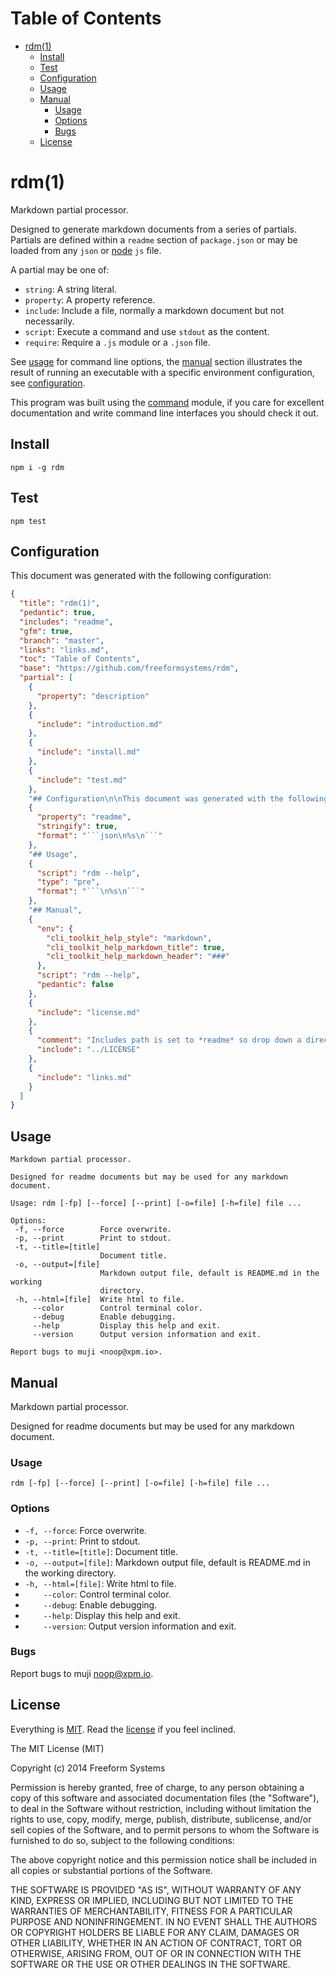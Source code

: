 Table of Contents
=================

* [rdm(1)](https://github.com/freeformsystems/rdm#rdm1)
  * [Install](https://github.com/freeformsystems/rdm#install)
  * [Test](https://github.com/freeformsystems/rdm#test)
  * [Configuration](https://github.com/freeformsystems/rdm#configuration)
  * [Usage](https://github.com/freeformsystems/rdm#usage)
  * [Manual](https://github.com/freeformsystems/rdm#manual)
    * [Usage](https://github.com/freeformsystems/rdm#usage)
    * [Options](https://github.com/freeformsystems/rdm#options)
    * [Bugs](https://github.com/freeformsystems/rdm#bugs)
  * [License](https://github.com/freeformsystems/rdm#license)

rdm(1)
======

Markdown partial processor.

Designed to generate markdown documents from a series of partials. Partials are defined within a `readme` section of `package.json` or may be loaded from any `json` or [node][node] `js` file.

A partial may be one of:

* `string`: A string literal.
* `property`: A property reference.
* `include`: Include a file, normally a markdown document but not necessarily.
* `script`: Execute a command and use `stdout` as the content.
* `require`: Require a `.js` module or a `.json` file.

See [usage](https://github.com/freeformsystems/rdm#usage) for command line options, the [manual](https://github.com/freeformsystems/rdm#manual) section illustrates the result of running an executable with a specific environment configuration, see [configuration](https://github.com/freeformsystems/rdm#configuration).

This program was built using the [command][command] module, if you care for excellent documentation and write command line interfaces you should check it out.

## Install

```
npm i -g rdm
```

## Test

```
npm test
```

## Configuration

This document was generated with the following configuration:

```json
{
  "title": "rdm(1)",
  "pedantic": true,
  "includes": "readme",
  "gfm": true,
  "branch": "master",
  "links": "links.md",
  "toc": "Table of Contents",
  "base": "https://github.com/freeformsystems/rdm",
  "partial": [
    {
      "property": "description"
    },
    {
      "include": "introduction.md"
    },
    {
      "include": "install.md"
    },
    {
      "include": "test.md"
    },
    "## Configuration\n\nThis document was generated with the following configuration:",
    {
      "property": "readme",
      "stringify": true,
      "format": "```json\n%s\n```"
    },
    "## Usage",
    {
      "script": "rdm --help",
      "type": "pre",
      "format": "```\n%s\n```"
    },
    "## Manual",
    {
      "env": {
        "cli_toolkit_help_style": "markdown",
        "cli_toolkit_help_markdown_title": true,
        "cli_toolkit_help_markdown_header": "###"
      },
      "script": "rdm --help",
      "pedantic": false
    },
    {
      "include": "license.md"
    },
    {
      "comment": "Includes path is set to *readme* so drop down a directory",
      "include": "../LICENSE"
    },
    {
      "include": "links.md"
    }
  ]
}
```

## Usage

```
Markdown partial processor.

Designed for readme documents but may be used for any markdown document.

Usage: rdm [-fp] [--force] [--print] [-o=file] [-h=file] file ...

Options:
 -f, --force        Force overwrite.
 -p, --print        Print to stdout.
 -t, --title=[title]
                    Document title.
 -o, --output=[file]
                    Markdown output file, default is README.md in the working
                    directory.
 -h, --html=[file]  Write html to file.
     --color        Control terminal color.
     --debug        Enable debugging.
     --help         Display this help and exit.
     --version      Output version information and exit.

Report bugs to muji <noop@xpm.io>.
```

## Manual

Markdown partial processor.

Designed for readme documents but may be used for any markdown document.

### Usage

```
rdm [-fp] [--force] [--print] [-o=file] [-h=file] file ...
```

### Options

* `-f, --force`: Force overwrite.
* `-p, --print`: Print to stdout.
* `-t, --title=[title]`: Document title.
* `-o, --output=[file]`: Markdown output file, default is README.md in the working directory.
* `-h, --html=[file]`: Write html to file.
* `    --color`: Control terminal color.
* `    --debug`: Enable debugging.
* `    --help`: Display this help and exit.
* `    --version`: Output version information and exit.

### Bugs

Report bugs to muji <noop@xpm.io>.

## License

Everything is [MIT](http://en.wikipedia.org/wiki/MIT_License). Read the [license](https://github.com/freeformsystems/rdm/blob/master/LICENSE) if you feel inclined.

The MIT License (MIT)

Copyright (c) 2014 Freeform Systems

Permission is hereby granted, free of charge, to any person obtaining a copy of
this software and associated documentation files (the "Software"), to deal in
the Software without restriction, including without limitation the rights to
use, copy, modify, merge, publish, distribute, sublicense, and/or sell copies of
the Software, and to permit persons to whom the Software is furnished to do so,
subject to the following conditions:

The above copyright notice and this permission notice shall be included in all
copies or substantial portions of the Software.

THE SOFTWARE IS PROVIDED "AS IS", WITHOUT WARRANTY OF ANY KIND, EXPRESS OR
IMPLIED, INCLUDING BUT NOT LIMITED TO THE WARRANTIES OF MERCHANTABILITY, FITNESS
FOR A PARTICULAR PURPOSE AND NONINFRINGEMENT. IN NO EVENT SHALL THE AUTHORS OR
COPYRIGHT HOLDERS BE LIABLE FOR ANY CLAIM, DAMAGES OR OTHER LIABILITY, WHETHER
IN AN ACTION OF CONTRACT, TORT OR OTHERWISE, ARISING FROM, OUT OF OR IN
CONNECTION WITH THE SOFTWARE OR THE USE OR OTHER DEALINGS IN THE SOFTWARE.

[node]: http://nodejs.org
[command]: https://github.com/freeformsystems/cli-command
[usage]: https://github.com/freeformsystems/rdm#usage.

